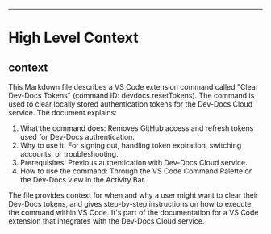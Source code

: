 

  ---
# High Level Context
## context
This Markdown file describes a VS Code extension command called "Clear Dev-Docs Tokens" (command ID: devdocs.resetTokens). The command is used to clear locally stored authentication tokens for the Dev-Docs Cloud service. The document explains:

1. What the command does: Removes GitHub access and refresh tokens used for Dev-Docs authentication.
2. Why to use it: For signing out, handling token expiration, switching accounts, or troubleshooting.
3. Prerequisites: Previous authentication with Dev-Docs Cloud service.
4. How to use the command: Through the VS Code Command Palette or the Dev-Docs view in the Activity Bar.

The file provides context for when and why a user might want to clear their Dev-Docs tokens, and gives step-by-step instructions on how to execute the command within VS Code. It's part of the documentation for a VS Code extension that integrates with the Dev-Docs Cloud service.

  